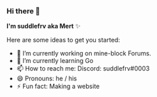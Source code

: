 ### Hi there 👋


**I'm suddlefrv aka Mert** ✨

Here are some ideas to get you started:

- 🔭 I’m currently working on mine-block Forums.
- 🌱 I’m currently learning Go
- 📫 How to reach me: Discord: suddlefrv#0003
- 😄 Pronouns: he / his
- ⚡ Fun fact: Making a website
